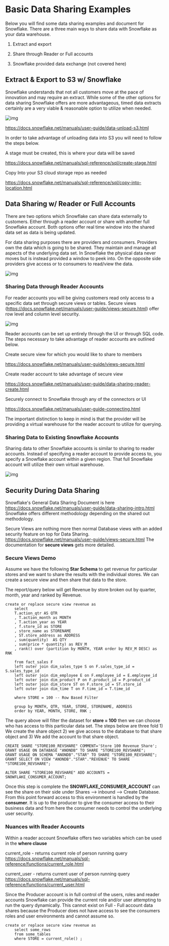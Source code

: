 # Basic Data Sharing Examples
Below you will find some data sharing examples and document for Snowflake. There are a three main ways to share data with Snowflake as your data warehouse.

1) Extract and export

2) Share through Reader or Full accounts

3) Snowflake provided data exchange (not covered here)


## Extract & Export to S3 w/ Snowflake
Snowflake understands that not all customers move at the pace of innovation and may require an extract. While some of the other options for data sharing Snowflake offers are more advantageous, timed data extracts certainly are a very viable & reasonable option to utilize when needed. 

![img](https://github.com/mariusndini/SQLQueryReports/blob/master/img/savefroms3.png)

https://docs.snowflake.net/manuals/user-guide/data-unload-s3.html

In order to take advantage of unloading data into S3 you will need to follow the steps below.

A stage must be created, this is where your data will be saved

https://docs.snowflake.net/manuals/sql-reference/sql/create-stage.html

Copy Into your S3 cloud storage repo as needed

https://docs.snowflake.net/manuals/sql-reference/sql/copy-into-location.html


## Data Sharing w/ Reader or Full Accounts
There are two options which Snowflake can share data externally to customers. Either through a reader account or share with another full Snowflake account. Both options offer real time window into the shared data set as data is being updated.

For data sharing purposes there are providers and consumers. Providers own the data which is going to be shared. They maintain and manage all aspects of the underlying data set. In Snowflake the physical data never moves but is instead provided a window to peek into. On the opposite side providers give access or to consumers to read/view the data.

![img](https://github.com/mariusndini/SQLQueryReports/blob/master/img/datashare.png)


### Sharing Data through Reader Accounts
For reader accounts you will be giving customers read only access to a specific data set through secure views or tables. Secure views (https://docs.snowflake.net/manuals/user-guide/views-secure.html) offer row level and column level security.

![img](https://github.com/mariusndini/SQLQueryReports/blob/master/img/readeracct.png)

Reader accounts can be set up entirely through the UI or through SQL code. The steps necessary to take advantage of reader accounts are outlined below.

Create secure view for which you would like to share to members

https://docs.snowflake.net/manuals/user-guide/views-secure.html

Create reader account to take advantage of secure view

https://docs.snowflake.net/manuals/user-guide/data-sharing-reader-create.html

Securely connect to Snowflake through any of the connectors or UI

https://docs.snowflake.net/manuals/user-guide-connecting.html

The important distinction to keep in mind is that the provider will be providing a virtual warehouse for the reader account to utilize for querying.


### Sharing Data to Existing Snowflake Accounts
Sharing data to other Snowflake accounts is similar to sharing to reader accounts. Instead of specifying a reader account to provide access to, you specify a Snowflake account within a given region. That full Snowflake account will utilize their own virtual warehouse. 

![img](https://github.com/mariusndini/SQLQueryReports/blob/master/img/sharefull2full.png)

## Security During Data Sharing
Snowflake's General Data Sharing Document is here https://docs.snowflake.net/manuals/user-guide/data-sharing-intro.html
Snowflake offers different methodology depending on the shared out methodology. 

Secure Views are nothing more then normal Database views with an added security feature on top for Data Sharing.
https://docs.snowflake.net/manuals/user-guide/views-secure.html
The documentation for <b>secure views</b> gets more detailed.


### Secure Views Demo

Assume we have the following <b>Star Schema</b> to get revenue for particular stores and we want to share the results with the individual stores. We can create a secure view and then share that data to the store. 


The report/query below will get Revenue by store broken out by quarter, month, year and ranked by Revenue. 
```
create or replace secure view revenue as
    select 
    T.action_qtr AS QTR
    , T.action_month as MONTH
    , T.action_year as YEAR
    , f.store_id as STORE
    , store_name as STORENAME
    , ST.store_address as ADDRESS
    , sum(quantity)  AS QTY
    , sum(price * quantity) as REV_M
    , rank() over (partition by MONTH, YEAR order by REV_M DESC) as RNK

    from fact_sales F
    left outer join dim_sales_type S on F.sales_type_id = S.sales_type_id
    left outer join dim_employee E on F.employee_id = E.employee_id
    left outer join dim_product P on F.product_id = P.product_id
    left outer join dim_store ST on F.store_id = ST.store_id
    left outer join dim_time T on F.time_id = T.time_id
    
    where STORE = 100 -- Row Based Filter
    
    group by MONTH, QTR, YEAR, STORE, STORENAME, ADDRESS
    order by YEAR, MONTH, STORE, RNK ;
```

The query above will filter the dataset for <b>store = 100</b> then we can choose who has access to this particular data set.
The steps below are three fold 1) We create the share object 2) we give access to the database to that share object and 3) We add the account to that share object.
```
CREATE SHARE "STORE100_REVSHARE" COMMENT='Store 100 Revenue Share';
GRANT USAGE ON DATABASE "ANONDB" TO SHARE "STORE100_REVSHARE";
GRANT USAGE ON SCHEMA "ANONDB"."STAR" TO SHARE "STORE100_REVSHARE";
GRANT SELECT ON VIEW "ANONDB"."STAR"."REVENUE" TO SHARE "STORE100_REVSHARE";

ALTER SHARE "STORE100_REVSHARE" ADD ACCOUNTS = SNOWFLAKE_CONSUMER_ACCOUNT;
```

Once this step is complete the <b>SNOWFLAKE_CONSUMER_ACCOUNT</b> can see the share on their side under Shares --> inbound --> Create Database. From this point forward access to this environment is handled by the <b>consumer</b>. It is up to the producer to give the consumer access to their business data and from here the consumer needs to control the underlying user security. 

### Nuances with Reader Accounts
Within a reader account Snowflake offers two variables which can be used in the <b>where clause</b>

current_role - returns current role of person running query
https://docs.snowflake.net/manuals/sql-reference/functions/current_role.html

current_user - returns current user of person running query
https://docs.snowflake.net/manuals/sql-reference/functions/current_user.html

Since the Producer account is in full control of the users, roles and reader accounts Snowflake can provide the current role and/or user attempting to run the query dynamically. This cannot exist on Full - Full account data shares because the Producer does not have access to see the consumers roles and user environments and cannot assume so. 

```
create or replace secure view revenue as
    select some_rows
    from some_tables
    where STORE = current_role() ;
```














